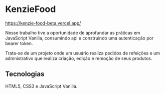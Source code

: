 # KenzieFood
https://kenzie-food-beta.vercel.app/

Nesse trabalho tive a oportunidade de aprofundar as práticas em JavaScript Vanilla, consumindo api e construindo uma autenticação por bearer token.

Trata-se de um projeto onde um usuário realiza pedidos de refeições e um admnistrativo que realiza criação, edição e remoção de seus produtos.

## Tecnologias

HTML5, CSS3 e JavaScript Vanilla.
